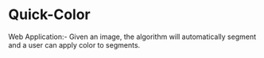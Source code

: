 # Quick-Color
Web Application:- Given an image, the algorithm will automatically segment and a user can apply color to segments.
